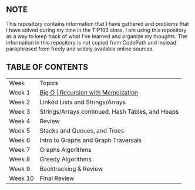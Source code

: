 ## NOTE
This repository contains information that I have gathered and problems that I have solved during my time in the TIP103 class. I am using this repository as a way to keep track of what I've learned and organize my thoughts. The information in this repository is not copied from CodePath and instead paraphrased from freely and widely available online sources. 

## TABLE OF CONTENTS
<table>
  <tr>
    <td>Week</td>
    <td>Topics</td>
  </tr>
  <tr>
    <td>Week 1</td>
    <td><a href="https://github.com/organizedanvrchy/CodePath/tree/main/TIP103/Week%201%20-%20Big%20O%20%7C%20Recursion%20with%20Memoization">Big O | Recursion with Memoization</td>
  </tr>
  <tr>
    <td>Week 2</td>
    <td>Linked Lists and Strings/Arrays</td>
  </tr>
  <tr>
    <td>Week 3</td>
    <td>Strings/Arrays continued, Hash Tables, and Heaps</td>
  </tr>
  <tr>
    <td>Week 4</td>
    <td>Review</td>
  </tr>
  <tr>
    <td>Week 5</td>
    <td>Stacks and Queues, and Trees</td>
  </tr>
  <tr>
    <td>Week 6</td>
    <td>Intro to Graphs and Graph Traversals</td>
  </tr>
  <tr>
    <td>Week 7</td>
    <td>Graphs Algorithms</td>
  </tr>
  <tr>
    <td>Week 8</td>
    <td>Greedy Algorithms</td>
  </tr>
  <tr>
    <td>Week 9</td>
    <td>Backtracking & Review</td>
  </tr>
  <tr>
    <td>Week 10</td>
    <td>Final Review</td>
  </tr>
</table>

